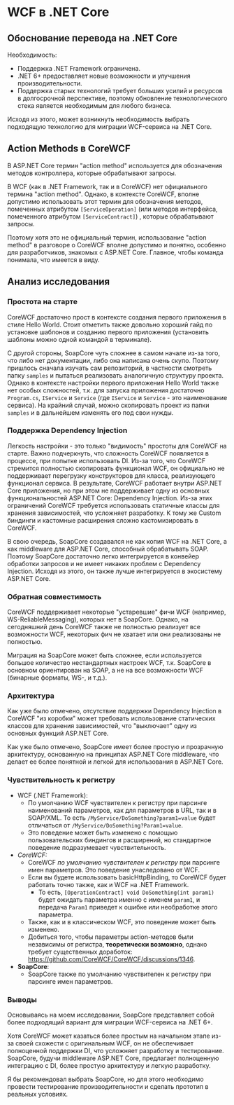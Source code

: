 # WCF в .NET Core

## Обоснование перевода на .NET Core

Необходимость:
- Поддержка .NET Framework ограничена.
- .NET 6+ предоставляет новые возможности и улучшения производительности.
- Поддержка старых технологий требует больших усилий и ресурсов в долгосрочной перспективе, поэтому обновление технологического стека является необходимым для любого бизнеса.

Исходя из этого, может возникнуть необходимость выбрать подходящую технологию для миграции WCF-сервиса на .NET Core.

## Action Methods в CoreWCF

В ASP.NET Core термин "action method" используется для обозначения методов контроллера, которые обрабатывают запросы.

В WCF (как в .NET Framework, так и в CoreWCF) нет официального термина "action method".  Однако, в контексте CoreWCF, вполне допустимо использовать этот термин для обозначения методов, помеченных атрибутом `[ServiceOperation]` (или методов интерфейса, помеченного атрибутом `[ServiceContract]`) , которые обрабатывают запросы.

Поэтому хотя это не официальный термин, использование "action method" в разговоре о CoreWCF вполне допустимо и понятно, особенно для разработчиков, знакомых с ASP.NET Core. Главное, чтобы команда понимала, что имеется в виду.

## Анализ исследования

### Простота на старте

CoreWCF достаточно прост в контексте создания первого приложения в стиле Hello World. Стоит отметить также довольно хороший гайд по установке шаблонов и созданию первого приложения (установить шаблоны можно одной командой в терминале).

С другой стороны, SoapCore чуть сложнее в самом начале из-за того, что либо нет документации, либо она написана очень скупо. Поэтому пришлось сначала изучать сам репозиторий, в частности смотреть папку `samples` и пытаться реализовать аналогичную структуру проекта. Однако в контексте настройки первого приложения Hello World также нет особых сложностей, т.к. для запуска приложения достаточно `Program.cs`, `IService` и `Service` (где `IService` и `Service` - это наименование сервиса). На крайний случай, можно скопировать проект из папки `samples` и в дальнейшем изменять его под свои нужды.

### Поддержка Dependency Injection

Легкость настройки - это только "видимость" простоты для CoreWCF на старте. Важно подчеркнуть, что сложность CoreWCF появляется в процессе, при попытке использовать DI. Из-за того, что CoreWCF стремится полностью скопировать функционал WCF, он официально не поддерживает перегрузку конструкторов для класса, реализующего функционал сервиса. В результате, CoreWCF работает внутри ASP.NET Core приложения, но при этом не поддерживает одну из основных функциональностей ASP.NET Core: Dependency Injection. Из-за этих ограничений CoreWCF требуется использовать статичные классы для хранения зависимостей, что усложняет разработку. К тому же Custom биндинги и кастомные расширения сложно кастомизировать в CoreWCF.

В свою очередь, SoapCore создавался не как копия WCF на .NET Core, а как middleware для ASP.NET Core, способный обрабатывать SOAP. Поэтому SoapCore достаточно легко интегрируется в конвейер обработки запросов и не имеет никаких проблем с Dependency Injection. Исходя из этого, он также лучше интегрируется в экосистему ASP.NET Core.

### Обратная совместимость

CoreWCF поддерживает некоторые "устаревшие" фичи WCF (например, WS-ReliableMessaging), которых нет в SoapCore. Однако, на сегодняшний день CoreWCF также не полностью реализует все возможности WCF, некоторых фич не хватает или они реализованы не полностью.

Миграция на SoapCore может быть сложнее, если используется большое количество нестандартных настроек WCF, т.к. SoapCore в основном ориентирован на SOAP, а не на все возможности WCF (бинарные форматы, WS-, и т.д.).

### Архитектура

Как уже было отмечено, отсутствие поддержки Dependency Injection в CoreWCF "из коробки" может требовать использование статических классов для хранения зависимостей, что "выключает" одну из основных функций ASP.NET Core.

Как уже было отмечено, SoapCore имеет более простую и прозрачную архитектуру, основанную на принципах ASP.NET Core middleware, что делает ее более понятной и легкой для использования в ASP.NET Core.

### Чувствительность к регистру

- WCF (.NET Framework):
    - По умолчанию WCF чувствителен к регистру при парсинге наименований параметров, как для параметров в URL, так и в SOAP/XML. То есть `/MyService/DoSomething?param1=value` будет отличаться от `/MyService/DoSomething?Param1=value`.
    - Это поведение может быть изменено с помощью пользовательских биндингов и расширений, но стандартное поведение подразумевает чувствительность.
- *CoreWCF:*
    - CoreWCF *по умолчанию чувствителен к регистру* при парсинге имен параметров. Это поведение унаследовано от WCF.
    - Если вы будете использовать basicHttpBinding, то CoreWCF будет работать точно также, как и WCF на .NET Framework.
        - То есть, `[OperationContract] void DoSomething(int param1)` будет ожидать параметра именно с именем `param1`, и передача `Param1` приведет к ошибке или необработке этого параметра.
    - Также, как и в классическом WCF, это поведение может быть изменено.
    - Добиться того, чтобы параметры action-методов были независимы от регистра, **теоретически возможно**, однако требует существенных доработок: https://github.com/CoreWCF/CoreWCF/discussions/1346.
- **SoapCore**:
    - SoapCore также по умолчанию чувствителен к регистру при парсинге имен параметров.

### Выводы

Основываясь на моем исследовании, SoapCore представляет собой более подходящий вариант для миграции WCF-сервиса на .NET 6+.

Хотя CoreWCF может казаться более простым на начальном этапе из-за своей схожести с оригинальным WCF, он не обеспечивает полноценной поддержки DI, что усложняет разработку и тестирование. SoapCore, будучи middleware ASP.NET Core, предлагает полноценную интеграцию с DI, более простую архитектуру и легкую разработку.

Я бы рекомендовал выбрать SoapCore, но для этого необходимо провести тестирование производительности и сделать прототип в реальных условиях.
